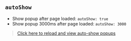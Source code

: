 ## `autoShow`

- Show popup after page loaded: `autoShow: true`
- Show popup 3000ms after page loaded: `autoShow: 3000`

> [Click here to reload and view auto-show popups](?view-auto-show-popup)